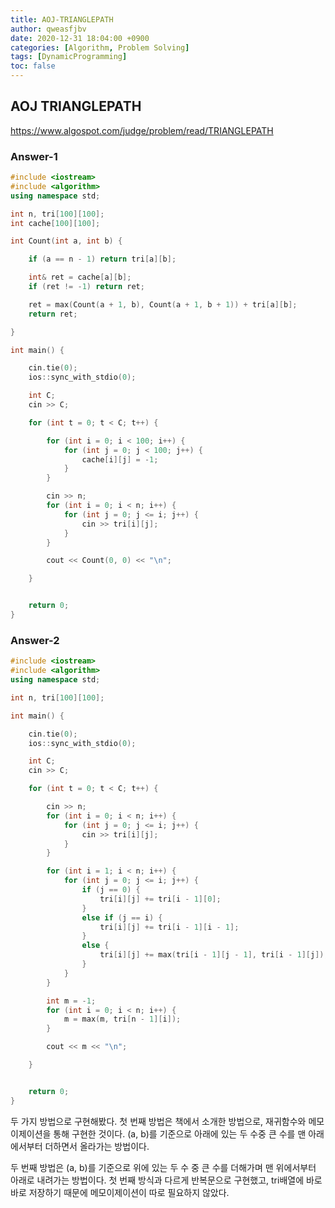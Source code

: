 ```yaml
---
title: AOJ-TRIANGLEPATH
author: qweasfjbv
date: 2020-12-31 18:04:00 +0900
categories: [Algorithm, Problem Solving]
tags: [DynamicProgramming]
toc: false
---
```


## AOJ TRIANGLEPATH

<https://www.algospot.com/judge/problem/read/TRIANGLEPATH>

### Answer-1

```cpp
#include <iostream>
#include <algorithm>
using namespace std;

int n, tri[100][100];
int cache[100][100];

int Count(int a, int b) {

	if (a == n - 1) return tri[a][b];

	int& ret = cache[a][b];
	if (ret != -1) return ret;

	ret = max(Count(a + 1, b), Count(a + 1, b + 1)) + tri[a][b];
	return ret;

}

int main() {

	cin.tie(0);
	ios::sync_with_stdio(0);

	int C;
	cin >> C;

	for (int t = 0; t < C; t++) {

		for (int i = 0; i < 100; i++) {
			for (int j = 0; j < 100; j++) {
				cache[i][j] = -1;
			}
		}

		cin >> n;
		for (int i = 0; i < n; i++) {
			for (int j = 0; j <= i; j++) {
				cin >> tri[i][j];
			}
		}

		cout << Count(0, 0) << "\n";

	}


	return 0;
}
```

### Answer-2

```cpp
#include <iostream>
#include <algorithm>
using namespace std;

int n, tri[100][100];

int main() {

	cin.tie(0);
	ios::sync_with_stdio(0);

	int C;
	cin >> C;

	for (int t = 0; t < C; t++) {

		cin >> n;
		for (int i = 0; i < n; i++) {
			for (int j = 0; j <= i; j++) {
				cin >> tri[i][j];
			}
		}

		for (int i = 1; i < n; i++) {
			for (int j = 0; j <= i; j++) {
				if (j == 0) {
					tri[i][j] += tri[i - 1][0];
				}
				else if (j == i) {
					tri[i][j] += tri[i - 1][i - 1];
				}
				else {
					tri[i][j] += max(tri[i - 1][j - 1], tri[i - 1][j]);
				}
			}
		}

		int m = -1;
		for (int i = 0; i < n; i++) {
			m = max(m, tri[n - 1][i]);
		}

		cout << m << "\n";

	}


	return 0;
}
```

두 가지 방법으로 구현해봤다. 첫 번째 방법은 책에서 소개한 방법으로, 재귀함수와 메모이제이션을 통해 구현한 것이다. (a, b)를 기준으로 아래에 있는 두 수중 큰 수를 맨 아래에서부터 더하면서 올라가는 방법이다.

두 번째 방법은 (a, b)를 기준으로 위에 있는 두 수 중 큰 수를 더해가며 맨 위에서부터 아래로 내려가는 방법이다. 첫 번째 방식과 다르게 반복문으로 구현했고, tri배열에 바로바로 저장하기 때문에 메모이제이션이 따로 필요하지 않았다.
